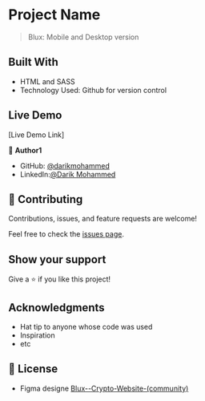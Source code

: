 # Project Name

> Blux: Mobile and Desktop version

## Built With

- HTML and SASS
- Technology Used: Github for version control

## Live Demo

[Live Demo Link]

👤 **Author1**

- GitHub: [@darikmohammed](https://github.com/darikmohammed/)
- LinkedIn:[@Darik Mohammed](www.linkedin.com/in/darik-mohammed-57352120b/)

## 🤝 Contributing

Contributions, issues, and feature requests are welcome!

Feel free to check the [issues page](../../issues/).

## Show your support

Give a ⭐️ if you like this project!

## Acknowledgments

- Hat tip to anyone whose code was used
- Inspiration
- etc

## 📝 License

- Figma designe [Blux--Crypto-Website-(community)](<https://www.figma.com/file/Cj6iJiGaqx5X74zvNKCnx3/Blux---Crypto-Website-(Community)?node-id=1%3A2>)
